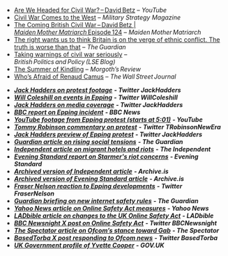 * [Are We Headed for Civil War? – David Betz](https://www.youtube.com/watch?v=3h49O0AGxx0) – *YouTube*
* [Civil War Comes to the West](https://www.militarystrategymagazine.com/article/civil-war-comes-to-the-west/) – *Military Strategy Magazine*
* [The Coming British Civil War – David Betz | *Maiden Mother Matriarch* Episode 124](https://www.louiseperry.co.uk/p/the-coming-british-civil-war-david) – *Maiden Mother Matriarch*
* [The right wants us to think Britain is on the verge of ethnic conflict. The truth is worse than that](https://www.theguardian.com/commentisfree/2025/jul/14/britain-ethnic-conflict-right-migrant-decline) – *The Guardian* 
* [Taking warnings of civil war seriously](https://blogs.lse.ac.uk/politicsandpolicy/taking-warnings-of-civil-war-seriously/) – *British Politics and Policy (LSE Blog)* 
* [The Summer of Kindling](https://morgoth.substack.com/p/the-summer-of-kindling) – *Morgoth’s Review* 
* [Who’s Afraid of Renaud Camus](https://archive.jwest.org/Articles/Green2025-RenaudCamus.pdf) – *The Wall Street Journal* 
- [***Jack Hadders on protest footage***](https://x.com/JackHadders/status/1948464230086107457) ***\- Twitter JackHadders***
- [***Will Coleshill on events in Epping***](https://x.com/WillColeshill/status/1948438194199920759) ***\- Twitter WillColeshill***
- [***Jack Hadders on media coverage***](https://x.com/JackHadders/status/1948446872252600663) ***\- Twitter JackHadders***
- [***BBC report on Epping incident***](https://www.bbc.com/news/articles/cm202n3j0jro) ***\- BBC News***
- [***YouTube footage from Epping protest (starts at 5:01)***](https://youtu.be/YtBtOaegs4c?t=301) ***\- YouTube***
- [***Tommy Robinson commentary on protest***](https://x.com/TRobinsonNewEra/status/1948460681197433005) ***\- Twitter TRobinsonNewEra***
- [***Jack Hadders preview of Epping protest***](https://x.com/JackHadders/status/1947729417402277971) ***\- Twitter JackHadders***
- [***Guardian article on rising social tensions***](https://www.theguardian.com/uk-news/2025/jul/15/social-tensions-british-people-polarisation-research) ***\- The Guardian***
- [***Independent article on migrant hotels and riots***](https://www.independent.co.uk/news/uk/politics/migrant-hotels-riots-summer-epping-canary-wharf-b2795032.html) ***\- The Independent***
- [***Evening Standard report on Starmer's riot concerns***](https://www.standard.co.uk/news/politics/starmer-fears-summer-riots-uk-epping-migrant-hotels-b1239569.html) ***\- Evening Standard***
- [***Archived version of Independent article***](https://archive.is/JxZFe) ***\- Archive.is***
- [***Archived version of Evening Standard article***](https://archive.is/4ezdU) ***\- Archive.is***
- [***Fraser Nelson reaction to Epping developments***](https://x.com/FraserNelson/status/1948646539641192780) ***\- Twitter FraserNelson***
- [***Guardian briefing on new internet safety rules***](https://www.theguardian.com/world/2025/jul/24/thursday-briefing-everything-you-need-to-know-about-the-new-internet-safety-rules) ***\- The Guardian***
- [***Yahoo News article on Online Safety Act measures***](https://uk.news.yahoo.com/online-safety-act-measures-protect-170644971.html?guccounter=1&guce_referrer=aHR0cHM6Ly93d3cuZ29vZ2xlLmNvbS8&guce_referrer_sig=AQAAACE4l1l_oeBywimxEGR1vEWtd6VbMdVIcMet2XQ9d3ZQI62Xa45uIv-uIS8RfaxcvFjm0yw0B29jPZ0Q0xhND8R2OaLub14K1oxpitoHS4Gmbvkc8gKdm6AiLOIwMY9502tJuxGiF0db6GvfYMwY5zGTDgaC9XocK5ZogKjm4CTM) ***\- Yahoo News***
- [***LADbible article on changes to the UK Online Safety Act***](https://www.ladbible.com/news/uk-news/uk-online-safety-act-changes-711014-20250724) ***\- LADbible***
- [***BBC Newsnight X post on Online Safety Act***](https://x.com/bbcnewsnight/status/1948530839152927009?s=46&t=yHdFAv2YVN90mg5_xAsv2A) ***\- Twitter BBCNewsnight***
- [***The Spectator article on Ofcom’s stance toward Gab***](https://thespectator.com/topic/british-regulator-ofcom-threaten-gab/) ***\- The Spectator***
- [***BasedTorba X post responding to Ofcom news***](https://x.com/basedtorba/status/1904947417637634176?s=46&t=yHdFAv2YVN90mg5_xAsv2A) ***\- Twitter BasedTorba***
- [***UK Government profile of Yvette Cooper***](https://www.gov.uk/government/people/yvette-cooper) ***\- GOV.UK***
